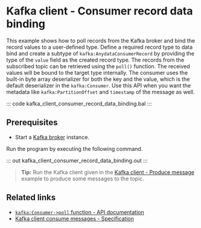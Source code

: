 # Kafka client - Consumer record data binding

This example shows how to poll records from the Kafka broker and bind the record values to a user-defined type. Define a required record type to data bind and create a subtype of `kafka:AnydataConsumerRecord` by providing the type of the `value` field as the created record type. The records from the subscribed topic can be retrieved using the `poll()` function. The received values will be bound to the target type internally. The consumer uses the built-in byte array deserializer for both the key and the value, which is the default deserializer in the `kafka:Consumer`. Use this API when you want the metadata like `kafka:PartitionOffset` and `timestamp` of the message as well.

::: code kafka_client_consumer_record_data_binding.bal :::

## Prerequisites
- Start a [Kafka broker](https://kafka.apache.org/quickstart) instance.

Run the program by executing the following command.

::: out kafka_client_consumer_record_data_binding.out :::

>**Tip:** Run the Kafka client given in the [Kafka client - Produce message](/learn/by-example/kafka-client-produce-message) example to produce some messages to the topic.

## Related links
- [`kafka:Consumer->poll` function - API documentation](https://lib.ballerina.io/ballerinax/kafka/latest/clients/Consumer#poll)
- [Kafka client consume messages - Specification](https://github.com/ballerina-platform/module-ballerinax-kafka/blob/master/docs/spec/spec.md#422-consume-messages)
